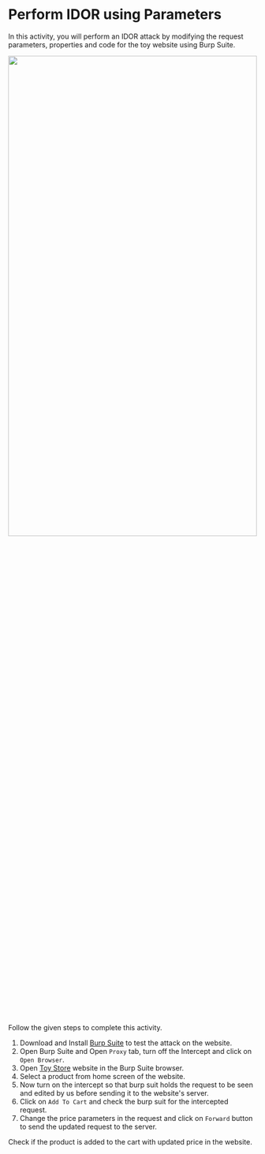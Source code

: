 Perform IDOR using Parameters
======================
In this activity, you will perform an IDOR attack by modifying the request parameters, properties and code for the toy website using Burp Suite.

<img src= "https://s3.amazonaws.com/media-p.slid.es/uploads/1525749/images/10980281/C126_2_2.4.gif" width = "100%" height = "50%">


Follow the given steps to complete this activity.


1. Download and Install [Burp Suite](https://portswigger.net/burp/releases/professional-community-2023-10-3-7?requestededition=community&requestedplatform=) to test the attack on the website. 
2. Open Burp Suite and Open `Proxy` tab, turn off the Intercept and click on `Open Browser`.
3. Open [Toy Store](https://tnk-m16-toywebsite.onrender.com/) website in the Burp Suite browser.
4. Select a product from home screen of the website.
5. Now turn on the intercept so that burp suit holds the request to be seen and edited by us before sending it to the website's server.
6. Click on `Add To Cart` and check the burp suit for the intercepted request.
7. Change the price parameters in the request and click on `Forward` button to send the updated request to the server.

Check if the product is added to the cart with updated price in the website.
